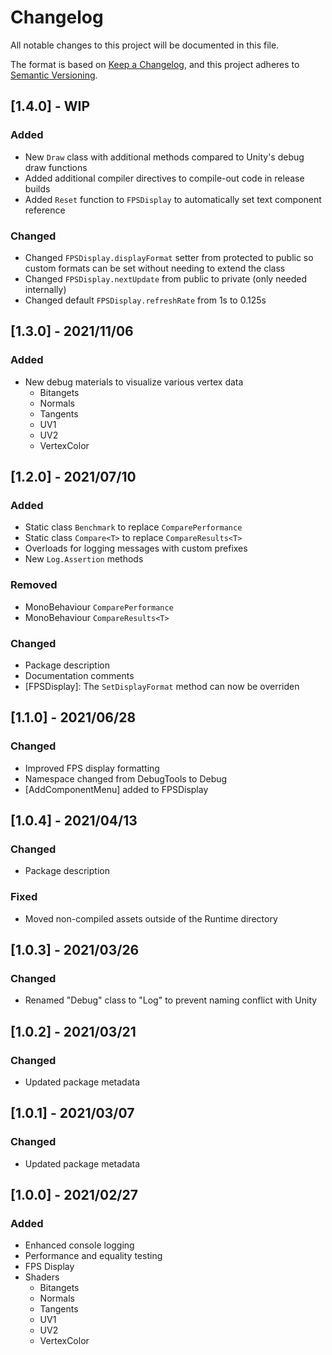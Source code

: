 # Changelog

All notable changes to this project will be documented in this file.

The format is based on [Keep a Changelog](https://keepachangelog.com/en/1.0.0/),
and this project adheres to [Semantic Versioning](https://semver.org/spec/v2.0.0.html).

## [1.4.0] - WIP

### Added

- New `Draw` class with additional methods compared to Unity's debug draw functions
- Added additional compiler directives to compile-out code in release builds
- Added `Reset` function to `FPSDisplay` to automatically set text component reference

### Changed

- Changed `FPSDisplay.displayFormat` setter from protected to public so custom formats can be set without needing to extend the class
- Changed `FPSDisplay.nextUpdate` from public to private (only needed internally)
- Changed default `FPSDisplay.refreshRate` from 1s to 0.125s

## [1.3.0] - 2021/11/06

### Added

- New debug materials to visualize various vertex data
  - Bitangets
  - Normals
  - Tangents
  - UV1
  - UV2
  - VertexColor

## [1.2.0] - 2021/07/10

### Added

- Static class `Benchmark` to replace `ComparePerformance`
- Static class `Compare<T>` to replace `CompareResults<T>`
- Overloads for logging messages with custom prefixes
- New `Log.Assertion` methods

### Removed

- MonoBehaviour `ComparePerformance`
- MonoBehaviour `CompareResults<T>`

### Changed

- Package description
- Documentation comments
- [FPSDisplay]: The `SetDisplayFormat` method can now be overriden

## [1.1.0] - 2021/06/28

### Changed

- Improved FPS display formatting
- Namespace changed from DebugTools to Debug
- [AddComponentMenu] added to FPSDisplay

## [1.0.4] - 2021/04/13

### Changed

- Package description

### Fixed

- Moved non-compiled assets outside of the Runtime directory

## [1.0.3] - 2021/03/26

### Changed

- Renamed "Debug" class to "Log" to prevent naming conflict with Unity

## [1.0.2] - 2021/03/21

### Changed

- Updated package metadata

## [1.0.1] - 2021/03/07

### Changed

- Updated package metadata

## [1.0.0] - 2021/02/27

### Added

- Enhanced console logging
- Performance and equality testing
- FPS Display
- Shaders
  - Bitangets
  - Normals
  - Tangents
  - UV1
  - UV2
  - VertexColor
